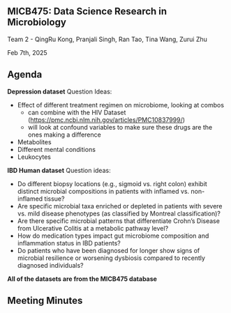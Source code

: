 ## MICB475: Data Science Research in Microbiology
Team 2 - QingRu Kong, Pranjali Singh, Ran Tao, Tina Wang, Zurui Zhu

Feb 7th, 2025 

## Agenda
 **Depression dataset**
 Question Ideas:
- Effect of different treatment regimen on microbiome, looking at combos
	- can combine with the HIV Dataset (https://pmc.ncbi.nlm.nih.gov/articles/PMC10837999/)
	- will look at confound variables to make sure these drugs are the ones making a difference
- Metabolites
- Different mental conditions 
- Leukocytes

**IBD Human dataset**
Question ideas:
- Do different biopsy locations (e.g., sigmoid vs. right colon) exhibit distinct microbial compositions in patients with inflamed vs. non-inflamed tissue?
- Are specific microbial taxa enriched or depleted in patients with severe vs. mild disease phenotypes (as classified by Montreal classification)?
- Are there specific microbial patterns that differentiate Crohn’s Disease from Ulcerative Colitis at a metabolic pathway level?
- How do medication types impact gut microbiome composition and inflammation status in IBD patients?
- Do patients who have been diagnosed for longer show signs of microbial resilience or worsening dysbiosis compared to recently diagnosed individuals?

**All of the datasets are from the MICB475 database**

## Meeting Minutes
